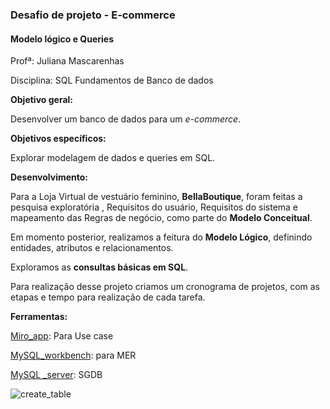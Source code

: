 <h3>Desafio de projeto - E-commerce</h3>

<h4>Modelo lógico e Queries</h4>

Profª: Juliana Mascarenhas

Disciplina: SQL Fundamentos de Banco de dados

**Objetivo geral:**

Desenvolver um banco de dados para um <i>e-commerce</i>.

**Objetivos específicos:**

Explorar modelagem de dados e queries em SQL.

**Desenvolvimento:**

Para a Loja Virtual de vestuário feminino, **BellaBoutique**, foram feitas a pesquisa exploratória , Requisitos do usuário, Requisitos do sistema e mapeamento das Regras de negócio, como parte do **Modelo Conceitual**. 

Em momento posterior, realizamos a feitura do **Modelo Lógico**, definindo entidades, atributos e relacionamentos.

Exploramos as **consultas básicas em SQL**.

Para realização desse projeto criamos um cronograma de projetos, com as etapas e tempo para realização de cada tarefa.

**Ferramentas:**

[Miro_app](https://miro.com/app/dashboard/): Para Use case

[MySQL_workbench](https://www.mysql.com/products/workbench/): para MER

[MySQL _server](https://dev.mysql.com/downloads/mysql/): SGDB



![create_table](C:\Users\User\Documents\PROGRAMAÇÃO\Github_projetos\DIO_Projeto_BANCO_DADOS\SQL_Fundamentos_ecomerce_BD_Queries\img\create_table.png)